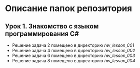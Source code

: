 # Описание папок репозитория
## Урок 1. Знакомство с языком программирования С#
 * Решение задача 2 помещено в директорию _hw_lesson_001_
 * Решение задача 4 помещено в директорию _hw_lesson_002_
 * Решение задача 6 помещено в директорию _hw_lesson_003_
 * Решение задача 8 помещено в директорию _hw_lesson_004_
